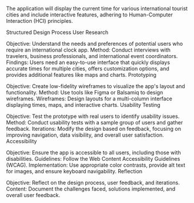 The application will display the current time for various international tourist cities and include interactive features, adhering to Human-Computer Interaction (HCI) principles.

Structured Design Process
User Research

Objective: Understand the needs and preferences of potential users who require an international clock app.
Method: Conduct interviews with travelers, business professionals, and international event coordinators.
Findings: Users need an easy-to-use interface that quickly displays accurate times for multiple cities, offers customization options, and provides additional features like maps and charts.
Prototyping

Objective: Create low-fidelity wireframes to visualize the app's layout and functionality.
Method: Use tools like Figma or Balsamiq to design wireframes.
Wireframes: Design layouts for a multi-column interface displaying times, maps, and interactive charts.
Usability Testing

Objective: Test the prototype with real users to identify usability issues.
Method: Conduct usability tests with a sample group of users and gather feedback.
Iterations: Modify the design based on feedback, focusing on improving navigation, data visibility, and overall user satisfaction.
Accessibility

Objective: Ensure the app is accessible to all users, including those with disabilities.
Guidelines: Follow the Web Content Accessibility Guidelines (WCAG).
Implementation: Use appropriate color contrasts, provide alt text for images, and ensure keyboard navigability.
Reflection

Objective: Reflect on the design process, user feedback, and iterations.
Content: Document the challenges faced, solutions implemented, and overall user feedback.
